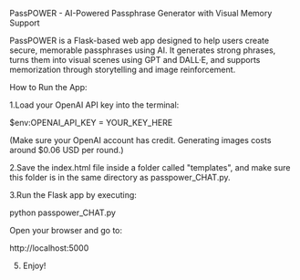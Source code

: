 PassPOWER - AI-Powered Passphrase Generator with Visual Memory Support

PassPOWER is a Flask-based web app designed to help users create secure, memorable passphrases using AI. It generates strong phrases, turns them into visual scenes using GPT and DALL·E, and supports memorization through storytelling and image reinforcement.

How to Run the App:

1.Load your OpenAI API key into the terminal:

$env:OPENAI_API_KEY = YOUR_KEY_HERE

(Make sure your OpenAI account has credit. Generating images costs around $0.06 USD per round.)

2.Save the index.html file inside a folder called "templates", and make sure this folder is in the same directory as passpower_CHAT.py.

3.Run the Flask app by executing:

python passpower_CHAT.py

Open your browser and go to:
   
http://localhost:5000

5. Enjoy!
